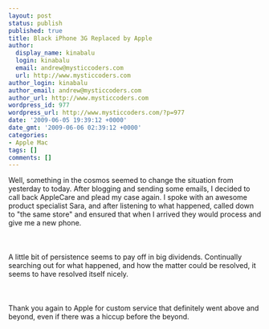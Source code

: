 ```yaml
---
layout: post
status: publish
published: true
title: Black iPhone 3G Replaced by Apple
author:
  display_name: kinabalu
  login: kinabalu
  email: andrew@mysticcoders.com
  url: http://www.mysticcoders.com
author_login: kinabalu
author_email: andrew@mysticcoders.com
author_url: http://www.mysticcoders.com
wordpress_id: 977
wordpress_url: http://www.mysticcoders.com/?p=977
date: '2009-06-05 19:39:12 +0000'
date_gmt: '2009-06-06 02:39:12 +0000'
categories:
- Apple Mac
tags: []
comments: []
---
```

Well, something in the cosmos seemed to change the situation from yesterday to today.  After blogging and sending some emails, I decided to call back AppleCare and plead my case again.  I spoke with an awesome product specialist Sara, and after listening to what happened, called down to "the same store" and ensured that when I arrived they would process and give me a new phone.<br />
<br /><br /><br />
A little bit of persistence seems to pay off in big dividends.  Continually searching out for what happened, and how the matter could be resolved, it seems to have resolved itself nicely.<br />
<br /><br /><br />
Thank you again to Apple for custom service that definitely went above and beyond, even if there was a hiccup before the beyond. 

